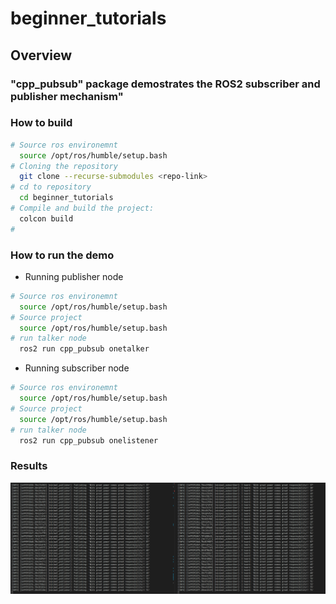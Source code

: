# beginner_tutorials

## Overview
### "cpp_pubsub" package demostrates the ROS2 subscriber and publisher mechanism"

### How to build
``` bash
# Source ros environemnt
  source /opt/ros/humble/setup.bash
# Cloning the repository
  git clone --recurse-submodules <repo-link>
# cd to repository
  cd beginner_tutorials
# Compile and build the project:
  colcon build
#
```
### How to run the demo
*  Running publisher node
```bash
# Source ros environemnt
  source /opt/ros/humble/setup.bash
# Source project
  source /opt/ros/humble/setup.bash
# run talker node
  ros2 run cpp_pubsub onetalker
```
*   Running subscriber node
```bash
# Source ros environemnt
  source /opt/ros/humble/setup.bash
# Source project
  source /opt/ros/humble/setup.bash
# run talker node
  ros2 run cpp_pubsub onelistener
```
### Results
![alt text](./result_images/results.png)